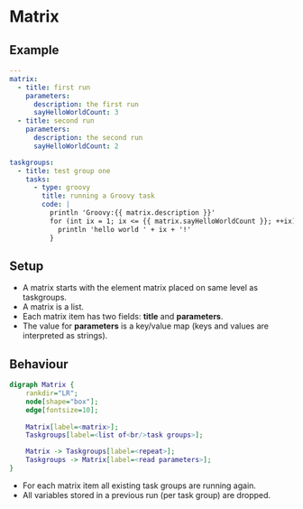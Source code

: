 # Matrix

## Example
```yaml
---
matrix:
  - title: first run
    parameters:
      description: the first run
      sayHelloWorldCount: 3
  - title: second run
    parameters:
      description: the second run
      sayHelloWorldCount: 2

taskgroups:
  - title: test group one
    tasks:
      - type: groovy
        title: running a Groovy task
        code: |
          println 'Groovy:{{ matrix.description }}'
          for (int ix = 1; ix <= {{ matrix.sayHelloWorldCount }}; ++ix) {
            println 'hello world ' + ix + '!'
          }
```

## Setup

  - A matrix starts with the element matrix placed on same level as taskgroups.
  - A matrix is a list.
  - Each matrix item has two fields: **title** and **parameters**.
  - The value for **parameters** is a key/value map (keys and values are interpreted as strings).

## Behaviour

```dot
digraph Matrix {
    rankdir="LR";
    node[shape="box"];
    edge[fontsize=10];
    
    Matrix[label=<matrix>];
    Taskgroups[label=<list of<br/>task groups>];

    Matrix -> Taskgroups[label=<repeat>];
    Taskgroups -> Matrix[label=<read parameters>];
}
```

  - For each matrix item all existing task groups are running again.
  - All variables stored in a previous run (per task group) are dropped.
